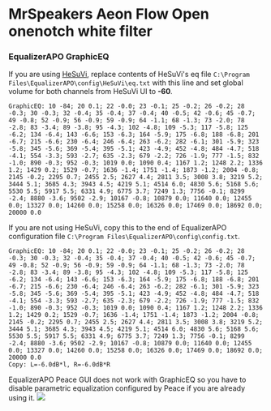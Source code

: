 # MrSpeakers Aeon Flow Open onenotch white filter
### EqualizerAPO GraphicEQ
If you are using [HeSuVi](https://sourceforge.net/projects/hesuvi/), replace contents of HeSuVi's eq file `C:\Program Files\EqualizerAPO\config\HeSuVi\eq.txt` with this line and set global volume for both channels from HeSuVi UI to **-60**.
```
GraphicEQ: 10 -84; 20 0.1; 22 -0.0; 23 -0.1; 25 -0.2; 26 -0.2; 28 -0.3; 30 -0.3; 32 -0.4; 35 -0.4; 37 -0.4; 40 -0.5; 42 -0.6; 45 -0.7; 49 -0.8; 52 -0.9; 56 -0.9; 59 -0.9; 64 -1.1; 68 -1.3; 73 -2.0; 78 -2.8; 83 -3.4; 89 -3.8; 95 -4.3; 102 -4.8; 109 -5.3; 117 -5.8; 125 -6.2; 134 -6.4; 143 -6.6; 153 -6.3; 164 -5.9; 175 -6.8; 188 -6.8; 201 -6.7; 215 -6.6; 230 -6.4; 246 -6.4; 263 -6.2; 282 -6.1; 301 -5.9; 323 -5.8; 345 -5.6; 369 -5.4; 395 -5.1; 423 -4.9; 452 -4.8; 484 -4.7; 518 -4.1; 554 -3.3; 593 -2.7; 635 -2.3; 679 -2.2; 726 -1.9; 777 -1.5; 832 -1.0; 890 -0.3; 952 -0.3; 1019 0.0; 1090 0.4; 1167 1.2; 1248 2.2; 1336 1.2; 1429 0.2; 1529 -0.7; 1636 -1.4; 1751 -1.4; 1873 -1.2; 2004 -0.8; 2145 -0.2; 2295 0.7; 2455 2.5; 2627 4.4; 2811 3.5; 3008 3.8; 3219 5.2; 3444 5.1; 3685 4.3; 3943 4.5; 4219 5.1; 4514 6.0; 4830 5.6; 5168 5.6; 5530 5.5; 5917 5.5; 6331 4.9; 6775 3.7; 7249 1.3; 7756 -0.1; 8299 -2.4; 8880 -3.6; 9502 -2.9; 10167 -0.8; 10879 0.0; 11640 0.0; 12455 0.0; 13327 0.0; 14260 0.0; 15258 0.0; 16326 0.0; 17469 0.0; 18692 0.0; 20000 0.0
```
If you are not using HeSuVi, copy this to the end of EqualizerAPO configuration file `C:\Program Files\EqualizerAPO\config\config.txt`.
```
GraphicEQ: 10 -84; 20 0.1; 22 -0.0; 23 -0.1; 25 -0.2; 26 -0.2; 28 -0.3; 30 -0.3; 32 -0.4; 35 -0.4; 37 -0.4; 40 -0.5; 42 -0.6; 45 -0.7; 49 -0.8; 52 -0.9; 56 -0.9; 59 -0.9; 64 -1.1; 68 -1.3; 73 -2.0; 78 -2.8; 83 -3.4; 89 -3.8; 95 -4.3; 102 -4.8; 109 -5.3; 117 -5.8; 125 -6.2; 134 -6.4; 143 -6.6; 153 -6.3; 164 -5.9; 175 -6.8; 188 -6.8; 201 -6.7; 215 -6.6; 230 -6.4; 246 -6.4; 263 -6.2; 282 -6.1; 301 -5.9; 323 -5.8; 345 -5.6; 369 -5.4; 395 -5.1; 423 -4.9; 452 -4.8; 484 -4.7; 518 -4.1; 554 -3.3; 593 -2.7; 635 -2.3; 679 -2.2; 726 -1.9; 777 -1.5; 832 -1.0; 890 -0.3; 952 -0.3; 1019 0.0; 1090 0.4; 1167 1.2; 1248 2.2; 1336 1.2; 1429 0.2; 1529 -0.7; 1636 -1.4; 1751 -1.4; 1873 -1.2; 2004 -0.8; 2145 -0.2; 2295 0.7; 2455 2.5; 2627 4.4; 2811 3.5; 3008 3.8; 3219 5.2; 3444 5.1; 3685 4.3; 3943 4.5; 4219 5.1; 4514 6.0; 4830 5.6; 5168 5.6; 5530 5.5; 5917 5.5; 6331 4.9; 6775 3.7; 7249 1.3; 7756 -0.1; 8299 -2.4; 8880 -3.6; 9502 -2.9; 10167 -0.8; 10879 0.0; 11640 0.0; 12455 0.0; 13327 0.0; 14260 0.0; 15258 0.0; 16326 0.0; 17469 0.0; 18692 0.0; 20000 0.0
Copy: L=-6.0dB*l, R=-6.0dB*R
```
EqualizerAPO Peace GUI does not work with GraphicEQ so you have to disable parametric equalization configured by Peace if you are already using it.
![](https://raw.githubusercontent.com/jaakkopasanen/AutoEq/master/results/Innerfidelity%202017/innerfidelity/onear/MrSpeakers%20Aeon%20Flow%20Open%20onenotch%20white%20filter/MrSpeakers%20Aeon%20Flow%20Open%20onenotch%20white%20filter.png)
